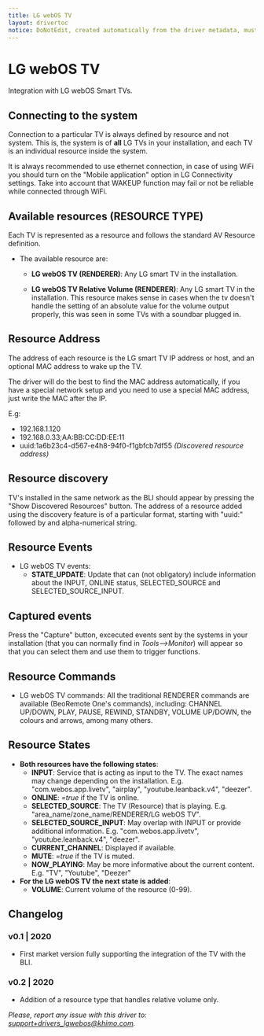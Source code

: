 ```yaml
---
title: LG webOS TV
layout: drivertoc
notice: DoNotEdit, created automatically from the driver metadata, must be updated on the driver itself
---
```

# LG webOS TV

Integration with LG webOS Smart TVs.

## Connecting to the system

Connection to a particular TV is always defined by resource and not system. This is, the system is of **all** LG TVs in your installation, and each TV is an individual resource inside the system.

It is always recommended to use ethernet connection, in case of using WiFi you should turn on the "Mobile application" option in LG Connectivity settings. Take into account that WAKEUP function may fail or not be reliable while connected through WiFi.

## Available resources (RESOURCE TYPE)

Each TV is represented as a resource and follows the standard AV Resource definition.

- The available resource are:

  - **LG webOS TV (RENDERER)**: Any LG smart TV in the installation.

  - **LG webOS TV Relative Volume (RENDERER)**: Any LG smart TV in the installation. This resource makes sense in cases when the tv doesn't handle the setting of an absolute value for the volume output properly, this was seen in some TVs with a soundbar plugged in.

## Resource Address

The address of each resource is the LG smart TV IP address or host, and an optional MAC address to wake up the TV.

The driver will do the best to find the MAC address automatically, if you have a special network setup and you need to use a special MAC address, just write the MAC after the IP.

E.g:
 - 192.168.1.120
 - 192.168.0.33;AA:BB:CC:DD:EE:11 
 - uuid:1a6b23c4-d567-e4h8-94f0-f1gbfcb7df55 *(Discovered resource address)*

## Resource discovery

TV's installed in the same network as the BLI should appear by pressing the "Show Discovered Resources" button. The address of a resource added using the discovery feature is of a particular format, starting with "uuid:" followed by and alpha-numerical string.

## Resource Events

- LG webOS TV events:
  - **STATE_UPDATE**: Update that can (not obligatory) include information about the INPUT, ONLINE status, SELECTED_SOURCE and SELECTED_SOURCE_INPUT.

## Captured events

Press the "Capture" button, excecuted events sent by the systems in your installation (that you can normally find in _Tools-->Monitor_) will appear so that you can select them and use them to trigger functions.

## Resource Commands

 - LG webOS TV commands: All the traditional RENDERER commands are available (BeoRemote One's commands), including: CHANNEL UP/DOWN, PLAY, PAUSE, REWIND, STANDBY, VOLUME UP/DOWN, the colours and arrows, among many others.

## Resource States


- **Both resources have the following states**:
  - **INPUT**: Service that is acting as input to the TV. The exact names may change depending on the installation. E.g. "com.webos.app.livetv", "airplay", "youtube.leanback.v4", "deezer".
  - **ONLINE**: _=true_ if the TV is online.
  - **SELECTED_SOURCE**: The TV (Resource) that is playing. E.g. "area_name/zone_name/RENDERER/LG webOS TV".
  - **SELECTED_SOURCE_INPUT**: May overlap with INPUT or provide additional information. E.g. "com.webos.app.livetv", "youtube.leanback.v4", "deezer".
  - **CURRENT_CHANNEL**: Displayed if available.
  - **MUTE**: _=true_ if the TV is muted.
  - **NOW_PLAYING**: May be more informative about the current content. E.g. "TV", "Youtube", "Deezer"
- **For the LG webOS TV the next state is added**:
    - **VOLUME**: Current volume of the resource (0-99).



## Changelog

### v0.1 | 2020
 - First market version fully supporting the integration of the TV with the BLI.

### v0.2 | 2020
 - Addition of a resource type that handles relative volume only.

*Please, report any issue with this driver to: support+drivers_lgwebos@khimo.com.*